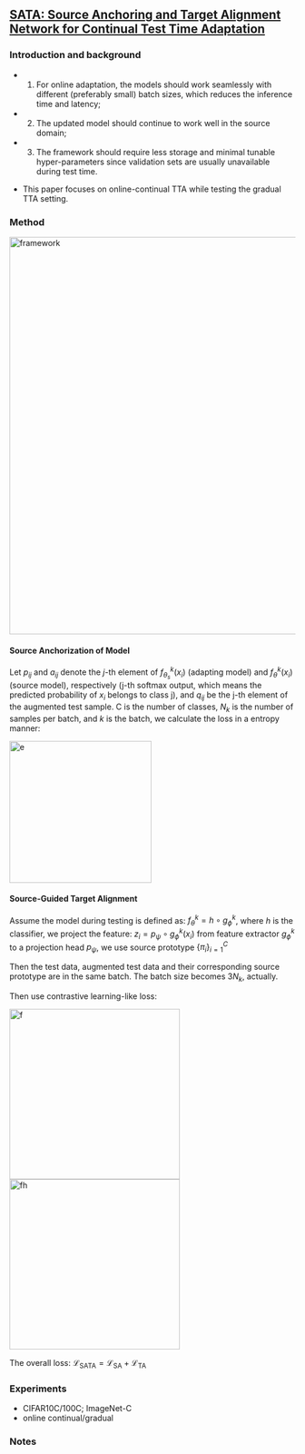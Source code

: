 ## [SATA: Source Anchoring and Target Alignment Network for Continual Test Time Adaptation](https://arxiv.org/abs/2304.10113)


### Introduction and background
- 1) For online adaptation, the models should work seamlessly with different (preferably small) batch sizes, which reduces the inference time and latency;
- 2) The updated model should continue to work well in the source domain;
- 3) The framework should require less storage and minimal tunable hyper-parameters since validation sets are usually unavailable during test time.

- This paper focuses on online-continual TTA while testing the gradual TTA setting.
  
### Method
<img width=700 alt="framework" src="https://github.com/Jo-wang/Daily-Paper-Reading/assets/46414159/1845f44d-3c51-4467-85cc-e533f9affc0d">

#### Source Anchorization of Model
Let $p_{ij}$ and $a_{ij}$ denote the $j$-th element of $f^k_{\theta_s}(x_i)$ (adapting model) and $f^k_\theta(x_i)$ (source model), respectively (j-th softmax output, which means the predicted probability of $x_i$ belongs to class j), and $q_{ij}$ be the j-th element of the augmented test sample. C is the number of classes, $N_k$ is the number of samples per batch, and $k$ is the batch, we calculate the loss in a entropy manner:

<img width=250 alt="e" src="https://github.com/Jo-wang/Daily-Paper-Reading/assets/46414159/747d14a8-cacf-405b-88c4-cce40741aeac">

#### Source-Guided Target Alignment
Assume the model during testing is defined as: $f_\theta^k=h \circ g_\phi^k$, where $h$ is the classifier, we project the feature: $z_i=p_\psi \circ g_\phi^k\left(x_i\right)$ from feature extractor $g_\phi^k$ to a projection head $p_\psi$, we use source prototype $\{\pi_i\}_{i=1}^C$

Then the test data, augmented test data and their corresponding source prototype are in the same batch. The batch size becomes $3N_k$, actually.

Then use contrastive learning-like loss:

<img width=300 alt="f" src="https://github.com/Jo-wang/Daily-Paper-Reading/assets/46414159/4caedeba-2dde-4366-b993-8860bdc60891">

       
<img width=300 alt="fh" src="https://github.com/Jo-wang/Daily-Paper-Reading/assets/46414159/d7a4dc56-dede-45fe-aa75-b6cca6658d09">

The overall loss: $\mathcal{L}_{\mathrm{SATA}}=\mathcal{L}_{\mathrm{SA}}+\mathcal{L}_{\mathrm{TA}}$

### Experiments
- CIFAR10C/100C; ImageNet-C
- online continual/gradual
### Notes
